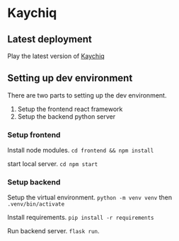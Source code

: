 # Kaychiq

## Latest deployment

Play the latest version of [Kaychiq](https://kaychiq.herokuapp.com/)

## Setting up dev environment

There are two parts to setting up the dev environment.

1. Setup the frontend react framework
2. Setup the backend python server

### Setup frontend

Install node modules.
`cd frontend && npm install`

start local server.
`cd npm start`

### Setup backend

Setup the virtual environment.
`python -m venv venv` then `.venv/bin/activate`

Install requirements.
`pip install -r requirements`

Run backend server.
`flask run`.
